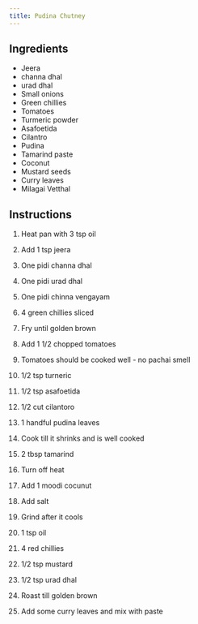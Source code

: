 ```yaml
---
title: Pudina Chutney
---
```


## Ingredients

- Jeera
- channa dhal
- urad dhal
- Small onions
- Green chillies
- Tomatoes
- Turmeric powder
- Asafoetida
- Cilantro
- Pudina
- Tamarind paste
- Coconut
- Mustard seeds
- Curry leaves
- Milagai Vetthal

## Instructions

1. Heat pan with 3 tsp oil
1. Add 1 tsp jeera
1. One pidi channa dhal
1. One pidi urad dhal
1. One pidi chinna vengayam
1. 4 green chillies sliced
1. Fry until golden brown
1. Add 1 1/2 chopped tomatoes
1. Tomatoes should be cooked well - no pachai smell
1. 1/2 tsp turneric
1. 1/2 tsp asafoetida
1. 1/2 cut cilantoro
1. 1 handful pudina leaves
1. Cook till it shrinks and is well cooked
1. 2 tbsp tamarind
1. Turn off heat
1. Add 1 moodi cocunut
1. Add salt
1. Grind after it cools

1. 1 tsp oil
1. 4 red chillies
1. 1/2 tsp mustard
1. 1/2 tsp urad dhal
1. Roast till golden brown
1. Add some curry leaves and mix with paste
